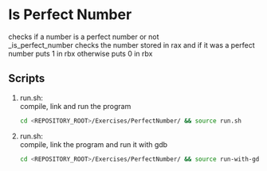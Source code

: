 # Is Perfect Number
checks if a number is a perfect number or not<br />
_is_perfect_number checks the number stored in rax and if it was a perfect number puts 1 in rbx otherwise puts 0 in rbx

## Scripts
 1. run.sh: <br />
    compile, link and run the program <br />
    ```bash
    cd <REPOSITORY_ROOT>/Exercises/PerfectNumber/ && source run.sh
    ```
 
 2. run.sh: <br />
    compile, link the program and run it with gdb <br />
    ```bash
    cd <REPOSITORY_ROOT>/Exercises/PerfectNumber/ && source run-with-gdb.sh
    ```
